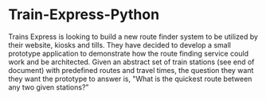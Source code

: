 # Train-Express-Python

Trains Express is looking to build a new route finder system to be utilized by their website, kiosks and tills. They have decided to develop a small prototype application to demonstrate how the route finding service could work and be architected. Given an abstract set of train stations (see end of document) with predefined routes and travel times, the question they want they want the prototype to answer is, "What is the quickest route between any two given stations?”
